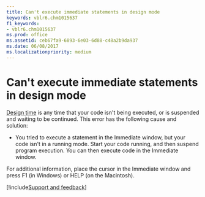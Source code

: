 ```yaml
---
title: Can't execute immediate statements in design mode
keywords: vblr6.chm1015637
f1_keywords:
- vblr6.chm1015637
ms.prod: office
ms.assetid: ceb67fa9-6893-6e03-6d88-c48a2b9da937
ms.date: 06/08/2017
ms.localizationpriority: medium
---
```



# Can't execute immediate statements in design mode

[Design time](../../Glossary/vbe-glossary.md#design-time) is any time that your code isn't being executed, or is suspended and waiting to be continued. This error has the following cause and solution:



- You tried to execute a statement in the  Immediate window, but your code isn't in a running mode. Start your code running, and then suspend program execution. You can then execute code in the Immediate window.
    

For additional information, place the cursor in the  Immediate window and press F1 (in Windows) or HELP (on the Macintosh).

[!include[Support and feedback](~/includes/feedback-boilerplate.md)]